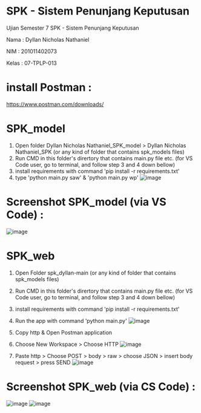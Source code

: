 # SPK - Sistem Penunjang Keputusan
 Ujian Semester 7 SPK - Sistem Penunjang Keputusan

Nama  : Dyllan Nicholas Nathaniel

NIM   : 201011402073

Kelas : 07-TPLP-013

# install Postman :
https://www.postman.com/downloads/

# SPK_model
1. Open folder Dyllan Nicholas Nathaniel_SPK_model > Dyllan Nicholas Nathaniel_SPK (or any kind of folder that contains spk_models files)
2. Run CMD in this folder's dirertory that contains main.py file etc. (for VS Code user, go to terminal, and follow step 3 and 4 down bellow)
3. install requirements with command 'pip install -r requirements.txt'
4. type 'python main.py saw' & 'python main.py wp'
![image](https://github.com/D3Xect/SPK/assets/114375108/6257baca-453e-442a-aa8d-787d44826e64)


# Screenshot SPK_model (via VS Code) :
![image](https://github.com/D3Xect/SPK/assets/114375108/9c93d9c8-03b9-447c-b59d-789db510436b)

# SPK_web
1. Open Folder spk_dyllan-main (or any kind of folder that contains spk_models files)
2. Run CMD in this folder's dirertory that contains main.py file etc. (for VS Code user, go to terminal, and follow step 3 and 4 down bellow)
3. install requirements with command 'pip install -r requirements.txt'
4. Run the app with command 'python main.py'
![image](https://github.com/D3Xect/SPK/assets/114375108/d2312662-47a4-4e6b-b433-33e01459818d)

5. Copy http & Open Postman application
6. Choose New Workspace > Choose HTTP
![image](https://github.com/D3Xect/SPK/assets/114375108/0f04b492-319e-47df-9862-bc38c2481b9a)

7. Paste http > Choose POST > body > raw > choose JSON > insert body request > press SEND
![image](https://github.com/D3Xect/SPK/assets/114375108/16129d62-53f1-4f42-84bb-482b45e7eeef)


# Screenshot SPK_web (via CS Code) :
![image](https://github.com/D3Xect/SPK/assets/114375108/10b0e1cb-45ed-4549-8728-de1e987ccf0a)
![image](https://github.com/D3Xect/SPK/assets/114375108/ce9715bf-973f-4118-a739-342afb98d7fe)


